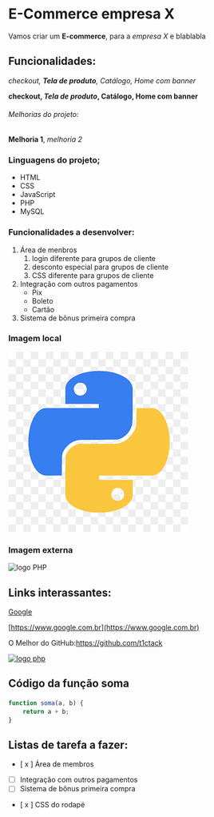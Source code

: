 # E-Commerce empresa X

Vamos criar um **E-commerce**, para a *empresa X* e blablabla

##  Funcionalidades:

*checkout, __Tela de produto__, Catálogo, Home com banner*

**checkout, _Tela de produto_, Catálogo, Home com banner**

###### Melhorias do projeto:

**Melhoria 1**, _melhoria 2_

### Linguagens do projeto;

* HTML
* CSS
* JavaScript
* PHP
* MySQL

### Funcionalidades a desenvolver:

1. Área de menbros
    1. login diferente para grupos de cliente
    2. desconto especial para grupos de cliente
    3. CSS diferente para grupos de cliente
2. Integração com outros pagamentos
    * Pix
    * Boleto
    * Cartão
3. Sistema de bônus primeira compra

### Imagem local

![Linguagem de programação pyton](img/png-transparent-python-logo-thumbnail.png)

### Imagem externa

![logo PHP](https://logospng.org/download/php/logo-php-1024.png)

## Links interassantes:

[Google](https://www.google.com.br/?hl=pt-BR)

[https://www.google.com.br](https://www.google.com.br)

O Melhor do GitHub:https://github.com/t1ctack

[![logo php](https://logospng.org/download/php/logo-php-1024.png)](https://github.com/t1ctack
)

## Código da função soma

```javascript
function soma(a, b) {
    return a + b;
}
```

## Listas de tarefa a fazer:
- [ x ] Área de membros
- [ ] Integração com outros pagamentos
- [ ] Sistema de bônus primeira compra
- [ x ] CSS do rodapé

